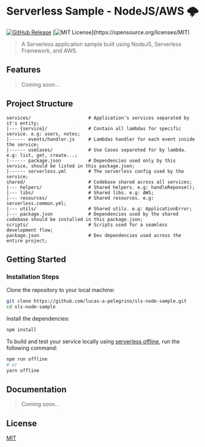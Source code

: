 # Serverless Sample - NodeJS/AWS 🌩

[![GitHub Release](https://img.shields.io/github/v/release/lucas-a-pelegrino/sls-node-sample?sort=semver)]() [![MIT License](https://img.shields.io/apm/l/atomic-design-ui.svg?)](https://opensource.org/licenses/MIT)

> A Serverless application sample built using NodeJS, Serverless Framework, and AWS.

## Features

> Coming soon...

## Project Structure

```
services/                     # Application's services separated by it's entity;
|--- {service}/               # Contain all lambdas for specific service. e.g: users, notes;
|------ events/handler.js     # Lambdas handler for each event inside the service;
|------ useCases/             # Use Cases separeted for by lambda. e.g: list, get, create...;
|------ package.json          # Dependencies used only by this service, should be listed in this package.json;
|------ serverless.yml        # The serverless config used by the service;
shared/                       # Codebase shared across all services;
|--- helpers/                 # Shared helpers. e.g: handleReponse();
|--- libs/                    # Shared libs. e.g: AWS;
|--- resources/               # Shared resources. e.g: serverless.common.yml;
|--- utils/                   # Shared utils. e.g: ApplicationError;
|--- package.json             # Dependencies used by the shared codebase should be installed in this package.json;
scripts/                      # Scripts used for a seamless development flow;
package.json                  # Dev dependencies used across the entire project;
```

## Getting Started

### Installation Steps

Clone the repository to your local machine:
```sh
git clone https://github.com/lucas-a-pelegrino/sls-node-sample.git
cd sls-node-sample
```

Install the dependencies:
```sh
npm install
```

To build and test your service locally using [serverless offline](https://github.com/dherault/serverless-offline), run the following command:
```sh
npm run offline
# or
yarn offline
```

## Documentation

> Coming soon...

## License

[MIT](https://opensource.org/licenses/MIT)

